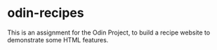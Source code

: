 # odin-recipes

This is an assignment for the Odin Project, to build a recipe website to demonstrate some HTML features. 
